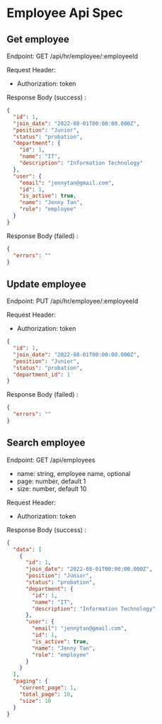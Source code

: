 # Employee Api Spec

## Get employee

Endpoint: GET /api/hr/employee/:employeeId

Request Header:

- Authorization: token

Response Body (success) :

```json
{
  "id": 1,
  "join_date": "2022-08-01T00:00:00.000Z",
  "position": "Junior",
  "status": "probation",
  "department": {
    "id": 1,
    "name": "IT",
    "description": "Information Technology"
  },
  "user": {
    "email": "jennytan@gmail.com",
    "id": 1,
    "is_active": true,
    "name": "Jenny Tan",
    "role": "employee"
  }
}
```

Response Body (failed) :

```json
{
  "errors": ""
}
```

## Update employee

Endpoint: PUT /api/hr/employee/:employeeId

Request Header:

- Authorization: token

```json
{
  "id": 1,
  "join_date": "2022-08-01T00:00:00.000Z",
  "position": "Junior",
  "status": "probation",
  "department_id": 1
}
```

Response Body (failed) :

```json
{
  "errors": ""
}
```

## Search employee

Endpoint: GET /api/employees

- name: string, employee name, optional
- page: number, default 1
- size: number, default 10

Request Header:

- Authorization: token

Response Body (success) :

```json
{
  "data": [
    {
      "id": 1,
      "join_date": "2022-08-01T00:00:00.000Z",
      "position": "Junior",
      "status": "probation",
      "department": {
        "id": 1,
        "name": "IT",
        "description": "Information Technology"
      },
      "user": {
        "email": "jennytan@gmail.com",
        "id": 1,
        "is_active": true,
        "name": "Jenny Tan",
        "role": "employee"
      }
    }
  ],
  "paging": {
    "current_page": 1,
    "total_page": 10,
    "size": 10
  }
}
```
